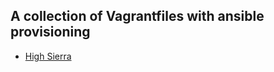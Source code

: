 ## A collection of Vagrantfiles with ansible provisioning

* [High Sierra](../master/high-sierra)



